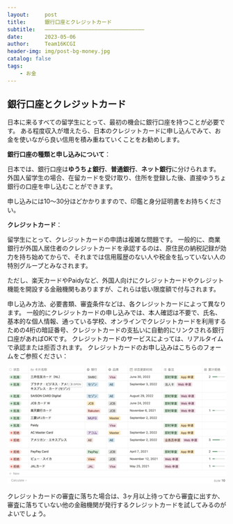 ```yaml
---
layout:     post
title:      銀行口座とクレジットカード
subtitle:   ————————————————————————————————
date:       2023-05-06
author:     Team16KCGI
header-img: img/post-bg-money.jpg
catalog: false
tags:
    - お金
---
```


## 銀行口座とクレジットカード

日本に来るすべての留学生にとって、最初の機会に銀行口座を持つことが必要です。 ある程度収入が増えたら、日本のクレジットカードに申し込んでみて、お金を使いながら良い信用を積み重ねていくことをお勧めします。

**銀行口座の種類と申し込みについて**：

日本では、銀行口座は**ゆうちょ銀行**、**普通銀行**、**ネット銀行**に分けられます。 外国人留学生の場合、在留カードを受け取り、住所を登録した後、直接ゆうちょ銀行の口座を申し込むことができます。

申し込みには10～30分ほどかかりますので、印鑑と身分証明書をお持ちください。

**クレジットカード**：

留学生にとって、クレジットカードの申請は複雑な問題です。 一般的に、商業銀行が外国人居住者のクレジットカードを承認するのは、原住民の納税記録が効力を持ち始めてからで、それまでは信用履歴のない人や税金を払っていない人の特別グループとみなされます。

ただし、楽天カードやPaidyなど、外国人向けにクレジットカードやクレジット機能を開設する金融機関もありますが、これらは低い限度額で付与されます。

申し込み方法、必要書類、審査条件などは、各クレジットカードによって異なります。 一般的にクレジットカードの申し込みでは、本人確認は不要で、氏名、基本的な個人情報、通っている学校、オンラインでクレジットカードを利用するための4桁の暗証番号、クレジットカードの支払いに自動的にリンクされる銀行口座があればOKです。 クレジットカードのサービスによっては、リアルタイムで承認または拒否されます。 クレジットカードのお申し込みはこちらのフォームをご参照ください：

![ブランド別クレジット申込書プレビュー](https://raw.githubusercontent.com/team16kcgi/websit-img/main/XerVokj8ObuSDFb6tywNf.webp)

クレジットカードの審査に落ちた場合は、3ヶ月以上待ってから審査に出すか、審査に落ちていない他の金融機関が発行するクレジットカードを試してみるのがよいでしょう。

